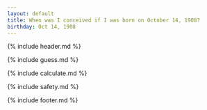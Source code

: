 ```yaml
---
layout: default
title: When was I conceived if I was born on October 14, 1908?
birthday: Oct 14, 1908
---
```


{% include header.md %}

{% include guess.md %}

{% include calculate.md %}

{% include safety.md %}

{% include footer.md %}



